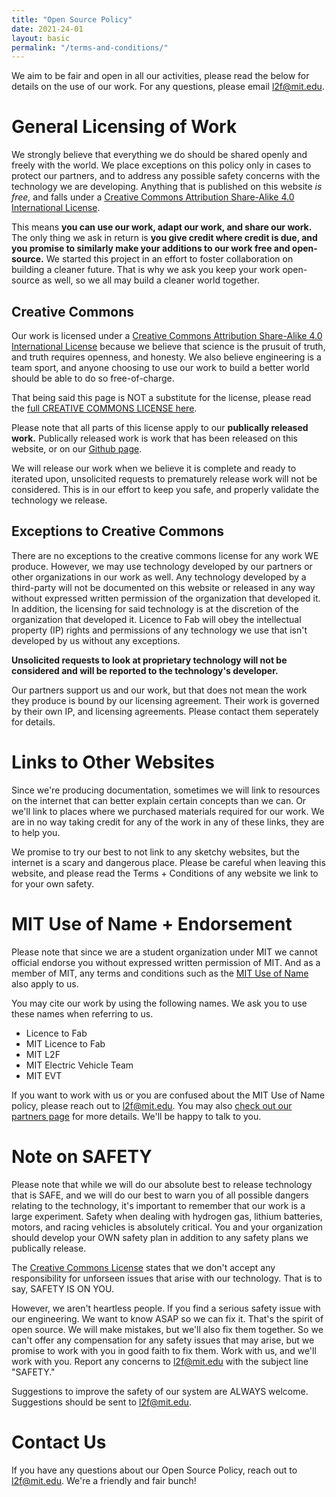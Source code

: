 ```yaml
---
title: "Open Source Policy"
date: 2021-24-01
layout: basic
permalink: "/terms-and-conditions/"
---
```


We aim to be fair and open in all our activities, please read the below for details on the use of our work. For any questions, please email [l2f@mit.edu](mailto:l2f@mit.edu).

# General Licensing of Work

We strongly believe that everything we do should be shared openly and freely with the world. We place exceptions on this policy only in cases to protect our partners, and to address any possible safety concerns with the technology we are developing. Anything that is published on this website *is free,* and falls under a [Creative Commons Attribution Share-Alike 4.0 International License](https://creativecommons.org/licenses/by-sa/4.0/).

This means **you can use our work, adapt our work, and share our work.** The only thing we ask in return is **you give credit where credit is due, and you promise to similarly make your additions to our work free and open-source.** We started this project in an effort to foster collaboration on building a cleaner future. That is why we ask you keep your work open-source as well, so we all may build a cleaner world together.

## Creative Commons

Our work is licensed under a [Creative Commons Attribution Share-Alike 4.0 International License](https://creativecommons.org/licenses/by-sa/4.0/) because we believe that science is the prusuit of truth, and truth requires openness, and honesty. We also believe engineering is a team sport, and anyone choosing to use our work to build a better world should be able to do so free-of-charge.

That being said this page is NOT a substitute for the license, please read the [full CREATIVE COMMONS LICENSE here](https://creativecommons.org/licenses/by-sa/4.0/legalcode).

Please note that all parts of this license apply to our **publically released work.** Publically released work is work that has been released on this website, or on our [Github page](https://github.com/Licence-to-Fab).

We will release our work when we believe it is complete and ready to iterated upon, unsolicited requests to prematurely release work will not be considered. This is in our effort to keep you safe, and properly validate the technology we release.

## Exceptions to Creative Commons

There are no exceptions to the creative commons license for any work WE produce. However, we may use technology developed by our partners or other organizations in our work as well. Any technology developed by a third-party will not be documented on this website or released in any way without expressed written permission of the organization that developed it. In addition, the licensing for said technology is at the discretion of the organization that developed it. Licence to Fab will obey the intellectual property (IP) rights and permissions of any technology we use that isn't developed by us without any exceptions.

**Unsolicited requests to look at proprietary technology will not be considered and will be reported to the technology's developer.**

Our partners support us and our work, but that does not mean the work they produce is bound by our licensing agreement. Their work is governed by their own IP, and licensing agreements. Please contact them seperately for details.

# Links to Other Websites

Since we're producing documentation, sometimes we will link to resources on the internet that can better explain certain concepts than we can. Or we'll link to places where we purchased materials required for our work. We are in no way taking credit for any of the work in any of these links, they are to help you.

We promise to try our best to not link to any sketchy websites, but the internet is a scary and dangerous place. Please be careful when leaving this website, and please read the Terms + Conditions of any website we link to for your own safety. 

# MIT Use of Name + Endorsement 

Please note that since we are a student organization under MIT we cannot official endorse you without expressed written permission of MIT. And as a member of MIT, any terms and conditions such as the [MIT Use of Name](https://comms.mit.edu/institute-use-name) also apply to us.

You may cite our work by using the following names. We ask you to use these names when referring to us.
- Licence to Fab
- MIT Licence to Fab
- MIT L2F
- MIT Electric Vehicle Team
- MIT EVT

If you want to work with us or you are confused about the MIT Use of Name policy, please reach out to [l2f@mit.edu](mailto:l2f@mit.edu). You may also [check out our partners page](../partners) for more details. We'll be happy to talk to you.

# Note on SAFETY

Please note that while we will do our absolute best to release technology that is SAFE, and we will do our best to warn you of all possible dangers relating to the technology, it's important to remember that our work is a large experiment. Safety when dealing with hydrogen gas, lithium batteries, motors, and racing vehicles is absolutely critical. You and your organization should develop your OWN safety plan in addition to any safety plans we publically release.

The [Creative Commons License](https://creativecommons.org/licenses/by-sa/4.0/legalcode) states that we don't accept any responsibility for unforseen issues that arise with our technology. That is to say, SAFETY IS ON YOU.

However, we aren't heartless people. If you find a serious safety issue with our engineering. We want to know ASAP so we can fix it. That's the spirit of open source. We will make mistakes, but we'll also fix them together. So we can't offer any compensation for any safety issues that may arise, but we promise to work with you in good faith to fix them. Work with us, and we'll work with you. Report any concerns to [l2f@mit.edu](mailto:l2f@mit.edu) with the subject line "SAFETY."

Suggestions to improve the safety of our system are ALWAYS welcome. Suggestions should be sent to [l2f@mit.edu](mailto:l2f@mit.edu).

# Contact Us

If you have any questions about our Open Source Policy, reach out to [l2f@mit.edu](mailto:l2f@mit.edu). We're a friendly and fair bunch!
